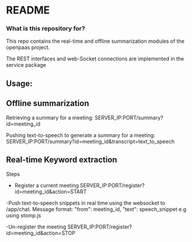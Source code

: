 # README #


### What is this repository for? ###

This repo contains the real-time and offline summarization modules of the openpaas project.

The REST interfaces and web-Socket connections are implemented in the service package

Usage:
--

Offline summarization
--

Retrieving a summary for a meeting: 
    SERVER_IP:PORT/summary?id=meeting_id


Pushing text-to-speech to generate a summary for a meeting:
    SERVER_IP:PORT/summary?id=meeting_id&transcript=text_to_speech


Real-time Keyword extraction
--

Steps
- Register a current meeting
    SERVER_IP:PORT/register?id=meeting_id&action=START


-Push text-to-speech snippets in real time using the websocket to /app/chat.
    Message format: "from": meeting_id, "text": speech_snippet
    e.g using stomp.js


-Un-register the meeting
    SERVER_IP:PORT/register?id=meeting_id&action=STOP